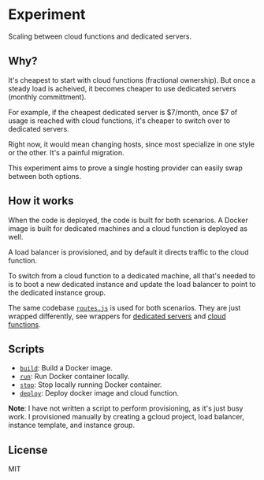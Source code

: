 # Experiment

Scaling between cloud functions and dedicated servers.

## Why?

It's cheapest to start with cloud functions (fractional ownership). But once a steady load is acheived, it becomes cheaper to use dedicated servers (monthly committment).

For example, if the cheapest dedicated server is $7/month, once $7 of usage is reached with cloud functions, it's cheaper to switch over to dedicated servers.

Right now, it would mean changing hosts, since most specialize in one style or the other. It's a painful migration.

This experiment aims to prove a single hosting provider can easily swap between both options.

## How it works

When the code is deployed, the code is built for both scenarios. A Docker image is built for dedicated machines and a cloud function is deployed as well.

A load balancer is provisioned, and by default it directs traffic to the cloud function.

To switch from a cloud function to a dedicated machine, all that's needed to is to boot a new dedicated instance and update the load balancer to point to the dedicated instance group.

The same codebase [`routes.js`](/routes.js) is used for both scenarios. They are just wrapped differently, see wrappers for [dedicated servers](/dedicated.js) and [cloud functions](/index.js).

## Scripts

- [`build`](/scripts/build.sh): Build a Docker image.
- [`run`](/scripts/run.sh): Run Docker container locally.
- [`stop`](/scripts/stop.sh): Stop locally running Docker container.
- [`deploy`](/scripts/deploy.sh): Deploy docker image and cloud function.

**Note**: I have not written a script to perform provisioning, as it's just busy work. I provisioned manually by creating a gcloud project, load balancer, instance template, and instance group.

## License

MIT

